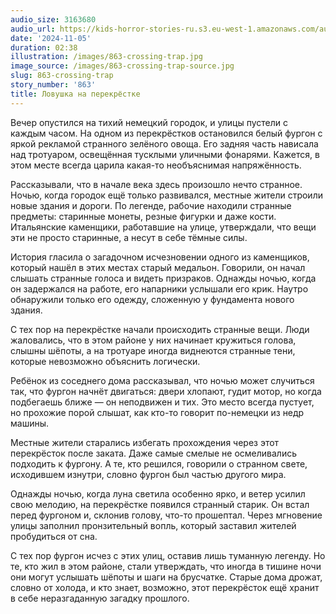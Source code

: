 ```yaml
---
audio_size: 3163680
audio_url: https://kids-horror-stories-ru.s3.eu-west-1.amazonaws.com/audio/863-crossing-trap.mp3
date: '2024-11-05'
duration: 02:38
illustration: /images/863-crossing-trap.jpg
image_source: /images/863-crossing-trap-source.jpg
slug: 863-crossing-trap
story_number: '863'
title: Ловушка на перекрёстке
---
```


Вечер опустился на тихий немецкий городок, и улицы пустели с каждым часом. На одном из перекрёстков остановился белый фургон с яркой рекламой странного зелёного овоща. Его задняя часть нависала над тротуаром, освещённая тусклыми уличными фонарями. Кажется, в этом месте всегда царила какая-то необъяснимая напряжённость.

Рассказывали, что в начале века здесь произошло нечто странное. Ночью, когда городок ещё только развивался, местные жители строили новые здания и дороги. По легенде, рабочие находили странные предметы: старинные монеты, резные фигурки и даже кости. Итальянские каменщики, работавшие на улице, утверждали, что вещи эти не просто старинные, а несут в себе тёмные силы.

История гласила о загадочном исчезновении одного из каменщиков, который нашёл в этих местах старый медальон. Говорили, он начал слышать странные голоса и видеть призраков. Однажды ночью, когда он задержался на работе, его напарники услышали его крик. Наутро обнаружили только его одежду, сложенную у фундамента нового здания.

С тех пор на перекрёстке начали происходить странные вещи. Люди жаловались, что в этом районе у них начинает кружиться голова, слышны шёпоты, а на тротуаре иногда виднеются странные тени, которые невозможно объяснить логически.

Ребёнок из соседнего дома рассказывал, что ночью может случиться так, что фургон начнёт двигаться: двери хлопают, гудит мотор, но когда подбегаешь ближе — он неподвижен и тих. Это место всегда пустует, но прохожие порой слышат, как кто-то говорит по-немецки из недр машины.

Местные жители старались избегать прохождения через этот перекрёсток после заката. Даже самые смелые не осмеливались подходить к фургону. А те, кто решился, говорили о странном свете, исходившем изнутри, словно фургон был частью другого мира.

Однажды ночью, когда луна светила особенно ярко, и ветер усилил свою мелодию, на перекрёстке появился странный старик. Он встал перед фургоном и, склонив голову, что-то прошептал. Через мгновение улицы заполнил пронзительный вопль, который заставил жителей пробудиться от сна.

С тех пор фургон исчез с этих улиц, оставив лишь туманную легенду. Но те, кто жил в этом районе, стали утверждать, что иногда в тишине ночи они могут услышать шёпоты и шаги на брусчатке. Старые дома дрожат, словно от холода, и кто знает, возможно, этот перекрёсток ещё хранит в себе неразгаданную загадку прошлого.